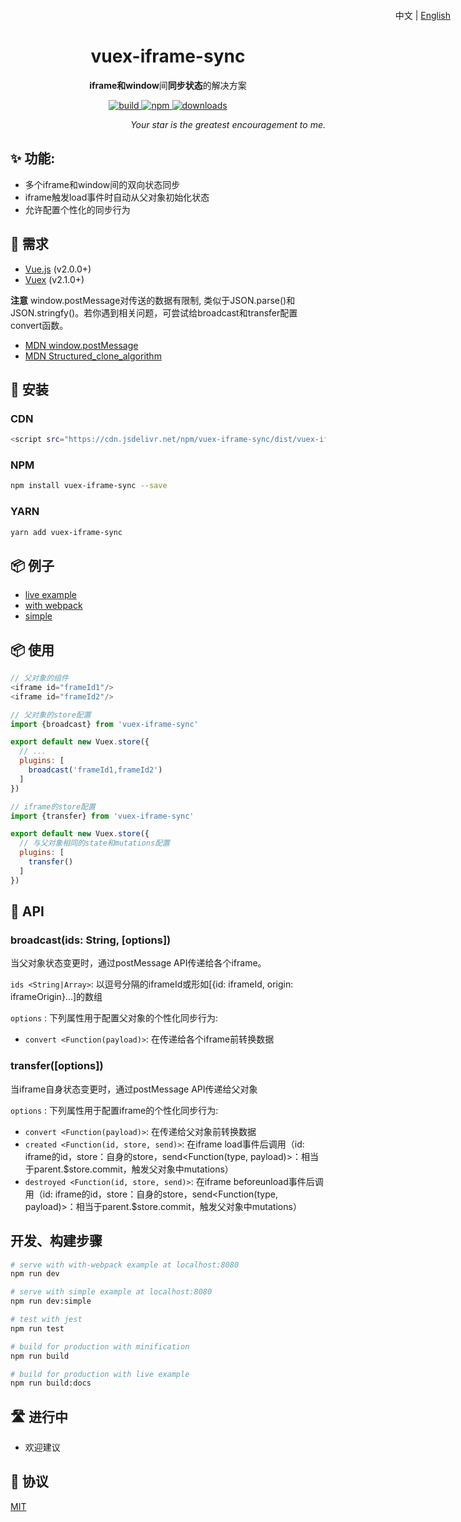 <h1 align="center">
  vuex-iframe-sync
</h1>
<p align="right" style="position:absolute;top:16px;right:28px;">
  中文 | <a href="https://github.com/L-Chris/vuex-iframe-sync/blob/master/README.md">English</a>
</p>
<p align="center"><strong>iframe和window</strong>间<strong>同步状态</strong>的解决方案</em></p>
<p align="center">
  <a href="https://travis-ci.org/L-Chris/vuex-iframe-sync">
    <img src="https://img.shields.io/travis/L-Chris/vuex-iframe-sync.svg" alt="build">
  </a>
  <a href="https://www.npmjs.com/package/vuex-iframe-sync">
    <img src="https://img.shields.io/npm/v/vuex-iframe-sync.svg" alt="npm">
  </a>
  <a href="https://www.npmjs.com/package/vuex-iframe-sync">
    <img src="https://img.shields.io/npm/dm/vuex-iframe-sync.svg" alt="downloads">
  </a>
</p>
<p align="right"><em>Your star is the greatest encouragement to me.</em></p>

## ✨ 功能:

- 多个iframe和window间的双向状态同步
- iframe触发load事件时自动从父对象初始化状态
- 允许配置个性化的同步行为

## 🔧 需求

- [Vue.js](https://vuejs.org) (v2.0.0+)
- [Vuex](http://vuex.vuejs.org) (v2.1.0+)

**注意** window.postMessage对传送的数据有限制, 类似于JSON.parse()和JSON.stringfy()。若你遇到相关问题，可尝试给broadcast和transfer配置convert函数。
- [MDN window.postMessage](https://developer.mozilla.org/en-US/docs/Web/API/Window/postMessage)
- [MDN Structured_clone_algorithm](https://developer.mozilla.org/en-US/docs/Web/API/Web_Workers_API/Structured_clone_algorithm)


## 🔧 安装

### CDN

```bash
<script src="https://cdn.jsdelivr.net/npm/vuex-iframe-sync/dist/vuex-iframe-sync.umd.js"></script>
```

### NPM

```bash
npm install vuex-iframe-sync --save
```
### YARN

```bash
yarn add vuex-iframe-sync
```

## 📦 例子

- [live example](https://l-chris.github.io/vuex-iframe-sync/)
- [with webpack](https://github.com/L-Chris/vuex-iframe-sync/tree/develop/examples/with-webpack)
- [simple](https://github.com/L-Chris/vuex-iframe-sync/tree/develop/examples/simple)

## 📦 使用

```js
// 父对象的组件
<iframe id="frameId1"/>
<iframe id="frameId2"/>

// 父对象的store配置
import {broadcast} from 'vuex-iframe-sync'

export default new Vuex.store({
  // ...
  plugins: [
    broadcast('frameId1,frameId2')
  ]
})

// iframe的store配置
import {transfer} from 'vuex-iframe-sync'

export default new Vuex.store({
  // 与父对象相同的state和mutations配置
  plugins: [
    transfer()
  ]
})
```

## 🔧 API

### broadcast(ids: String, [options])

当父对象状态变更时，通过postMessage API传递给各个iframe。

`ids <String|Array>`: 以逗号分隔的iframeId或形如[{id: iframeId, origin: iframeOrigin}...]的数组

`options` : 下列属性用于配置父对象的个性化同步行为:
  - `convert <Function(payload)>`: 在传递给各个iframe前转换数据

### transfer([options])

当iframe自身状态变更时，通过postMessage API传递给父对象

`options` : 下列属性用于配置iframe的个性化同步行为:
  - `convert <Function(payload)>`: 在传递给父对象前转换数据
  - `created <Function(id, store, send)>`: 在iframe load事件后调用（id: iframe的id，store：自身的store，send<Function(type, payload)>：相当于parent.$store.commit，触发父对象中mutations）
  - `destroyed <Function(id, store, send)>`: 在iframe beforeunload事件后调用（id: iframe的id，store：自身的store，send<Function(type, payload)>：相当于parent.$store.commit，触发父对象中mutations）

## 开发、构建步骤
``` bash
# serve with with-webpack example at localhost:8080
npm run dev

# serve with simple example at localhost:8080
npm run dev:simple

# test with jest
npm run test

# build for production with minification
npm run build

# build for production with live example
npm run build:docs
```

## 🛣 进行中
- 欢迎建议

## 🥂 协议

[MIT](http://opensource.org/licenses/MIT)